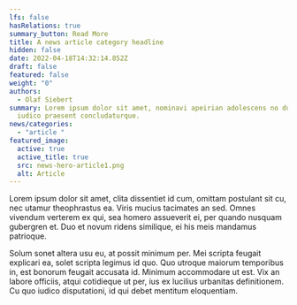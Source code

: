 ```yaml
---
lfs: false
hasRelations: true
summary_button: Read More
title: A news article category headline
hidden: false
date: 2022-04-18T14:32:14.852Z
draft: false
featured: false
weight: "0"
authors:
  - Olaf Siebert
summary: Lorem ipsum dolor sit amet, nominavi apeirian adolescens no duo, pro ea
  iudico praesent concludaturque.
news/categories:
  - "article "
featured_image:
  active: true
  active_title: true
  src: news-hero-article1.png
  alt: Article
---
```

Lorem ipsum dolor sit amet, clita dissentiet id cum, omittam postulant sit cu, nec utamur theophrastus ea. Viris mucius tacimates an sed. Omnes vivendum verterem ex qui, sea homero assueverit ei, per quando nusquam gubergren et. Duo et novum ridens similique, ei his meis mandamus patrioque.

Solum sonet altera usu eu, at possit minimum per. Mei scripta feugait explicari ea, solet scripta legimus id quo. Quo utroque maiorum temporibus in, est bonorum feugait accusata id. Minimum accommodare ut est. Vix an labore officiis, atqui cotidieque ut per, ius ex lucilius urbanitas definitionem. Cu quo iudico disputationi, id qui debet mentitum eloquentiam.